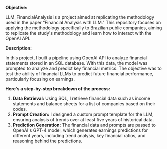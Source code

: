**Objective:**

LLM_FinancialAnalysis is a project aimed at replicating the methodology used in the paper “Financial Analysis with LLM." This repository focuses on applying the methodology specifically to Brazilian public companies, aiming to replicate the study's methodology and learn how to interact with the OpenAI API.

**Description:**

In this project, I built a pipeline using OpenAI API to analyze financial statements stored in an SQL database. With this data, the model was prompted to analyze and predict key financial metrics. The objective was to test the ability of financial LLMs to predict future financial performance, particularly focusing on earnings.

**Here's a step-by-step breakdown of the process:**

1. **Data Retrieval:** Using SQL, I retrieve financial data such as income statements and balance sheets for a list of companies based on their codes.
2. **Prompt Creation:** I designed a custom prompt template for the LLM, ensuring analysis of trends over at least five years of historical data.
3. **Prediction Generation:** The financial data and prompts are passed to OpenAI's GPT-4 model, which generates earnings predictions for different years, including trend analysis, key financial ratios, and reasoning behind the predictions.
